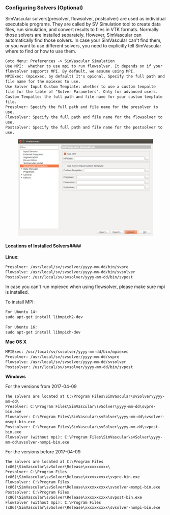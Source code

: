### Configuring Solvers (Optional)

SimVascular solvers(presolver, flowsolver, postsolver) are used as individual executable programs. They are called by SV Simulation tool to create data files, run simulation, and convert results to files in VTK formats. Normally those solvers are installed separately. However, SimVascular can automatically find those solvers. In case your SimVascular can't find them, or you want to use different solvers, you need to explicitly tell SimVascular where to find or how to use them.

    Goto Menu: Preferences -> SimVascular Simulation
    Use MPI:  whether to use mpi to run flowsolver. It depends on if your flowsolver supports MPI. By default, we assume using MPI.
    MPIExec: (mpiexec, by default) It's opional. Specify the full path and file name for the mpiexec to use.
    Use Solver Input Custom Template: whether to use a custom tempalte file for the table of "Solver Parameters". Only for advanced users.
    Custom Tempalte: the full path and file name for your custom template file.
    Presolver: Specify the full path and file name for the presolver to use.
    Flowsolver: Specify the full path and file name for the flowsolver to use.
    Postsolver: Specify the full path and file name for the postsolver to use.

<figure>
  <img class="svImg svImgMd"  src="/documentation/flowsolver/imgs/solverconfiguration.png"> 
  <figcaption class="svCaption" ></figcaption>
</figure>

#### Locations of Installed Solvers####

**Linux:**

    Presolver: /usr/local/sv/svsolver/yyyy-mm-dd/bin/svpre
    Flowsolve: /usr/local/sv/svsolver/yyyy-mm-dd/bin/svsolver
    Postsolver: /usr/local/sv/svsolver/yyyy-mm-dd/bin/svpost

In case you can't run mpiexec when using flowsolver, please make sure mpi is installed.

To install MPI:

    For Ubuntu 14:
    sudo apt-get install libmpich2-dev

    For Ubuntu 16:
    sudo apt-get install libmpich-dev

**Mac OS X**

    MPIExec: /usr/local/sv/svsolver/yyyy-mm-dd/bin/mpiexec
    Presolver: /usr/local/sv/svsolver/yyyy-mm-dd/svpre
    Flowsolve: /usr/local/sv/svsolver/yyyy-mm-dd/svsolver
    Postsolver: /usr/local/sv/svsolver/yyyy-mm-dd/bin/svpost

**Windows**

For the versions from 2017-04-09

    The solvers are located at C:\Program Files\SimVascular\svSolver\yyyy-mm-dd\
    Presolver: C:\Program Files\SimVascular\svSolver\yyyy-mm-dd\svpre-bin.exe
    Flowsolver: C:\Program Files\SimVascular\svSolver\yyyy-mm-dd\svsolver-msmpi-bin.exe
    Postsolver: C:\Program Files\SimVascular\svSolver\yyyy-mm-dd\svpost-bin.exe
    Flowsolver (without mpi): C:\Program Files\SimVascular\svSolver\yyyy-mm-dd\svsolver-nompi-bin.exe

For the versions before 2017-04-09

    The solvers are located at C:\Program Files (x86)\SimVascular\svSolver\Release\xxxxxxxxxx\
    Presolver: C:\Program Files (x86)\SimVascular\svSolver\Release\xxxxxxxxxx\svpre-bin.exe
    Flowsolver: C:\Program Files (x86)\SimVascular\svSolver\Release\xxxxxxxxxx\svsolver-msmpi-bin.exe
    Postsolver: C:\Program Files (x86)\SimVascular\svSolver\Release\xxxxxxxxxx\svpost-bin.exe
    Flowsolver (without mpi): C:\Program Files (x86)\SimVascular\svSolver\Release\xxxxxxxxxx\svsolver-nompi-bin.exe
